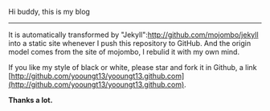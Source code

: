 Hi buddy, this is my blog
_________________________

It is automatically transformed by "Jekyll":http://github.com/mojombo/jekyll into a static site whenever I push this repository to GitHub. And the origin model comes from the site of mojombo, I rebulid it with my own mind.

If you like my style of black or white, please star and fork it in Github, a link [http://github.com/yooungt13/yooungt13.github.com](http://github.com/yooungt13/yooungt13.github.com).



__Thanks a lot.__
